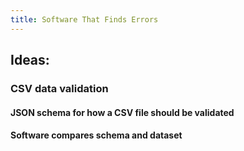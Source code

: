 ```yaml
---
title: Software That Finds Errors
---
```


## Ideas:
### CSV data validation
#### JSON schema for how a CSV file should be validated
#### Software compares schema and dataset
###

